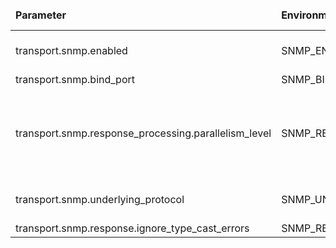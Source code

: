 <table>
  <thead>
      <tr>
          <td style="width: 25%"><b>Parameter</b></td><td style="width: 30%"><b>Environment Variable</b></td><td style="width: 15%"><b>Default Value</b></td><td style="width: 30%"><b>Description</b></td>
      </tr>
  </thead>
  <tbody>
      <tr>
          <td>transport.snmp.enabled</td>
          <td>SNMP_ENABLED</td>
          <td>true</td>
          <td>Enable/disable SNMP transport protocol</td>
      </tr>
      <tr>
          <td>transport.snmp.bind_port</td>
          <td>SNMP_BIND_PORT</td>
          <td>1620</td>
          <td>Snmp bind port</td>
      </tr>
      <tr>
          <td>transport.snmp.response_processing.parallelism_level</td>
          <td>SNMP_RESPONSE_PROCESSING_PARALLELISM_LEVEL</td>
          <td>20</td>
          <td>parallelism level for executor (workStealingPool) that is responsible for handling responses from SNMP devices</td>
      </tr>
      <tr>
          <td>transport.snmp.underlying_protocol</td>
          <td>SNMP_UNDERLYING_PROTOCOL</td>
          <td>udp</td>
          <td>to configure SNMP to work over UDP or TCP</td>
      </tr>
      <tr>
          <td>transport.snmp.response.ignore_type_cast_errors</td>
          <td>SNMP_RESPONSE_IGNORE_TYPE_CAST_ERRORS</td>
          <td>false</td>
          <td></td>
      </tr>
  </tbody>
</table>
